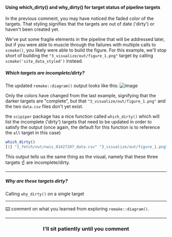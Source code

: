 #### Using which_dirty() and why_dirty() for target status of pipeline targets

In the previous comment, you may have noticed the faded color of the targets. That styling signifies that the targets are out of date ('dirty') or haven't been created yet. 

We've put some fragile elements in the pipeline that will be addressed later, but if you were able to muscle through the failures with multiple calls to `scmake()`, you likely were able to build the figure. For this example, we'll stop short of building the `"3_visualize/out/figure_1.png"` target by calling `scmake('site_data_styled')` instead. 

##### Which targets are incomplete/dirty?

The updated `remake::diagram()` output looks like this:
![image](https://user-images.githubusercontent.com/2349007/82731263-29b14900-9ccb-11ea-81ad-a35fedd09be2.png)

Only the colors have changed from the last example, signifying that the darker targets are "complete", but that `"3_visualize/out/figure_1.png"` and the two `data.csv` files don't yet exist. 

the `scipiper` package has a nice function called `which_dirty()` which will list the incomplete ('dirty') targets that need to be updated in order to satisfy the output (once again, the default for this function is to reference the `all` target in this case)

```r
which_dirty()
[1] "1_fetch/out/nwis_01427207_data.csv" "3_visualize/out/figure_1.png"       "all"                
```
This output tells us the same thing as the visual, namely that these three targets :point_up: are incomplete/dirty. 

---

##### Why are these targets dirty?

Calling `why_dirty()` on a single target 


---

:keyboard: comment on what you learned from exploring `remake::diagram()`.

<hr>
<h3 align="center">I'll sit patiently until you comment</h3>

